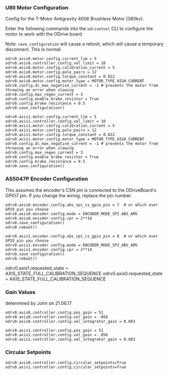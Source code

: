 ### U8II Motor Configuration
Config for the T-Motor Antigravity 4006 Brushless Motor (380kv).

Enter the following commands into the `odrivetool` CLI to configure the motor to work with the ODrive board.

Note: `save_configuration` will cause a reboot, which will cause a temporary disconnect. This is normal.

```
odrv0.axis0.motor.config.current_lim = 5
odrv0.axis0.controller.config.vel_limit = 10
odrv0.axis0.motor.config.calibration_current = 5
odrv0.axis0.motor.config.pole_pairs = 12
odrv0.axis0.motor.config.torque_constant = 0.022
odrv0.axis0.motor.config.motor_type = MOTOR_TYPE_HIGH_CURRENT
odrv0.config.dc_max_negative_current = -1 # prevents the motor from throwing an error when slowing
odrv0.config.max_regen_current = 3
odrv0.config.enable_brake_resistor = True
odrv0.config.brake_resistance = 0.5
odrv0.save_configuration()
```

```
odrv0.axis1.motor.config.current_lim = 5
odrv0.axis1.controller.config.vel_limit = 10
odrv0.axis1.motor.config.calibration_current = 5
odrv0.axis1.motor.config.pole_pairs = 12
odrv0.axis1.motor.config.torque_constant = 0.022
odrv0.axis1.motor.config.motor_type = MOTOR_TYPE_HIGH_CURRENT
odrv0.config.dc_max_negative_current = -1 # prevents the motor from throwing an error when slowing
odrv0.config.max_regen_current = 3
odrv0.config.enable_brake_resistor = True
odrv0.config.brake_resistance = 0.5
odrv0.save_configuration()
```

### AS5047P Encoder Configuration
This assumes the encoder's CSN pin is connected to the ODriveBoard's GPIO7 pin. If you change the wiring, replace the pin number.
```
odrv0.axis0.encoder.config.abs_spi_cs_gpio_pin = 7  # or which ever GPIO pin you choose
odrv0.axis0.encoder.config.mode = ENCODER_MODE_SPI_ABS_AMS
odrv0.axis0.encoder.config.cpr = 2**14
odrv0.save_configuration()
odrv0.reboot()
```

```
odrv0.axis1.encoder.config.abs_spi_cs_gpio_pin = 8  # or which ever GPIO pin you choose
odrv0.axis1.encoder.config.mode = ENCODER_MODE_SPI_ABS_AMS
odrv0.axis1.encoder.config.cpr = 2**14
odrv0.save_configuration()
odrv0.reboot()
```
odrv0.axis1.requested_state = AXIS_STATE_FULL_CALIBRATION_SEQUENCE
odrv0.axis0.requested_state = AXIS_STATE_FULL_CALIBRATION_SEQUENCE

### Gain Values
determined by John on 21.06.17
```
odrv0.axis0.controller.config.pos_gain = 51
odrv0.axis0.controller.config.vel_gain = .056
odrv0.axis0.controller.config.vel_integrator_gain = 0.083

odrv0.axis1.controller.config.pos_gain = 51
odrv0.axis1.controller.config.vel_gain = .056
odrv0.axis1.controller.config.vel_integrator_gain = 0.083
```

### Circular Setpoints
```
odrv0.axis0.controller.config.circular_setpoints=True
odrv0.axis1.controller.config.circular_setpoints=True
```